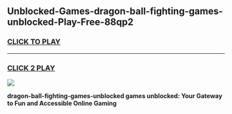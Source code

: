 
## Unblocked-Games-dragon-ball-fighting-games-unblocked-Play-Free-88qp2
<h3>
<a href="https://premium76.site?title=dragon-ball-fighting-games-unblocked&ref=09A">CLICK TO PLAY</a></h3>
<hr>

<h3>
<a href="https://premium76.site?title=dragon-ball-fighting-games-unblocked&ref=09A">CLICK 2 PLAY</a>
  
</h3>

<a href="https://premium76.site?title=dragon-ball-fighting-games-unblocked&ref=09A"><img src="https://clearcache.store/games.png"></a>


**dragon-ball-fighting-games-unblocked games unblocked: Your Gateway to Fun and Accessible Online Gaming**
